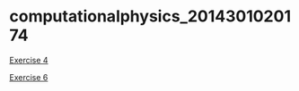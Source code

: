# computationalphysics_2014301020174
 [Exercise 4](https://www.zybuluo.com/2014301020174/note/513368)
 
 [Exercise 6](https://www.zybuluo.com/2014301020174/note/513368)
